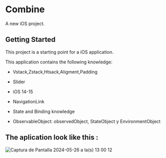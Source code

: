 # Combine

A new iOS project.

## Getting Started

This project is a starting point for a iOS application.

This application contains the following knowledge:
  
- Vstack,Zstack,Htsack,Aligment,Padding
  
- Slider

- iOS 14-15

- NavigationLink

- State and Binding knowledge

- ObservableObject: observedObject, StateObject y EnvironmentObject

## The aplication look like this :

![Captura de Pantalla 2024-05-26 a la(s) 13 00 12](https://github.com/user-attachments/assets/be71f106-aea4-46d2-a55f-e4037261fd65)





